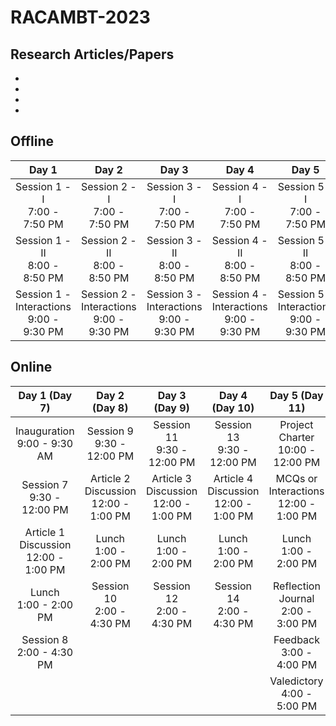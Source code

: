 # RACAMBT-2023

## Research Articles/Papers

- 
- 
- 
- 

## Offline 

|Day 1  | Day 2  | Day 3 | Day 4 | Day 5 |Day 6 | 
|:-----:|:-----:|:-----:|:-----:|:-----:|:-----:|
|Session 1 - I <br> 7:00 - 7:50 PM  | Session 2 - I <br> 7:00 - 7:50 PM  | Session 3 - I <br> 7:00 - 7:50 PM | Session 4 - I <br>  7:00 - 7:50 PM | Session 5 - I <br> 7:00 - 7:50 PM |Session 6 - I <br> 7:00 - 7:50 PM | 
|Session 1 - II <br> 8:00 - 8:50 PM  | Session 2 - II <br> 8:00 - 8:50 PM  | Session 3 - II  <br> 8:00 - 8:50 PM | Session 4 - II <br> 8:00 - 8:50 PM | Session 5 - II <br> 8:00 - 8:50 PM |Session 6 - II <br> 8:00 - 8:50 PM |  
|Session 1 - Interactions <br> 9:00 - 9:30 PM  | Session 2 - Interactions <br> 9:00 - 9:30 PM  | Session 3 - Interactions <br> 9:00 - 9:30 PM | Session 4 - Interactions  <br> 9:00 - 9:30 PM | Session 5 - Interactions <br> 9:00 - 9:30 PM |Session 6 - Interactions <br> 9:00 - 9:30 PM | 

## Online 

| Day 1 (Day 7)  | Day 2 (Day 8) | Day 3 (Day 9) | Day 4 (Day 10) | Day 5 (Day 11) | 
|:------:|:-----:|:-----:|:-----:|:-----:|
| Inauguration <br> 9:00 - 9:30 AM  | Session 9 <br> 9:30 - 12:00 PM | Session 11 <br> 9:30 - 12:00 PM | Session 13 <br> 9:30 - 12:00 PM | Project Charter <br> 10:00 - 12:00 PM |
| Session 7 <br> 9:30 - 12:00 PM  | Article 2 Discussion <br> 12:00 - 1:00 PM | Article 3 Discussion <br> 12:00 - 1:00 PM | Article 4 Discussion <br> 12:00 - 1:00 PM | MCQs or Interactions <br> 12:00 - 1:00 PM |
| Article 1 Discussion <br> 12:00 - 1:00 PM  | Lunch  <br> 1:00 - 2:00 PM | Lunch  <br> 1:00 - 2:00 PM | Lunch  <br> 1:00 - 2:00 PM |Lunch  <br> 1:00 - 2:00 PM |
| Lunch  <br> 1:00 - 2:00 PM  | Session 10 <br> 2:00 - 4:30 PM | Session 12 <br> 2:00 - 4:30 PM | Session 14 <br> 2:00 - 4:30 PM | Reflection Journal  <br> 2:00 - 3:00 PM |
| Session 8  <br> 2:00 - 4:30 PM  |  |  |  |Feedback <br> 3:00 - 4:00 PM |
|   |  |  |  | Valedictory <br> 4:00 - 5:00 PM | 
